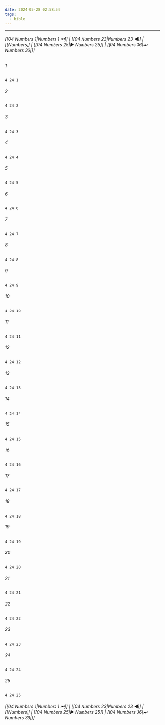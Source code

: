 ```yaml
---
date: 2024-05-28 02:58:54
tags:
  - bible
---
```

___

###### [[04 Numbers 1|Numbers 1 ⏮]] | [[04 Numbers 23|Numbers 23 ◀]] | [[Numbers]] | [[04 Numbers 25|▶ Numbers 25]] | [[04 Numbers 36|⏭ Numbers 36|]]

###### 1
``` verse
4 24 1 
```
###### 2
``` verse
4 24 2 
```
###### 3
``` verse
4 24 3 
```
###### 4
``` verse
4 24 4 
```
###### 5
``` verse
4 24 5 
```
###### 6
``` verse
4 24 6 
```
###### 7
``` verse
4 24 7 
```
###### 8
``` verse
4 24 8 
```
###### 9
``` verse
4 24 9 
```
###### 10
``` verse
4 24 10 
```
###### 11
``` verse
4 24 11 
```
###### 12
``` verse
4 24 12 
```
###### 13
``` verse
4 24 13 
```
###### 14
``` verse
4 24 14 
```
###### 15
``` verse
4 24 15 
```
###### 16
``` verse
4 24 16 
```
###### 17
``` verse
4 24 17 
```
###### 18
``` verse
4 24 18 
```
###### 19
``` verse
4 24 19 
```
###### 20
``` verse
4 24 20 
```
###### 21
``` verse
4 24 21 
```
###### 22
``` verse
4 24 22 
```
###### 23
``` verse
4 24 23 
```
###### 24
``` verse
4 24 24 
```
###### 25
``` verse
4 24 25 
```

###### [[04 Numbers 1|Numbers 1 ⏮]] | [[04 Numbers 23|Numbers 23 ◀]] | [[Numbers]] | [[04 Numbers 25|▶ Numbers 25]] | [[04 Numbers 36|⏭ Numbers 36|]]

